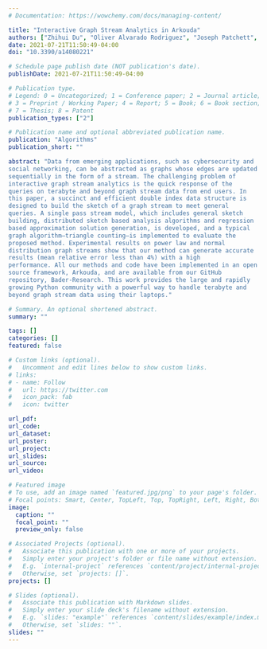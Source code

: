 ```yaml
---
# Documentation: https://wowchemy.com/docs/managing-content/

title: "Interactive Graph Stream Analytics in Arkouda"
authors: ["Zhihui Du", "Oliver Alvarado Rodriguez", "Joseph Patchett", "David Bader"]
date: 2021-07-21T11:50:49-04:00
doi: "10.3390/a14080221"

# Schedule page publish date (NOT publication's date).
publishDate: 2021-07-21T11:50:49-04:00

# Publication type.
# Legend: 0 = Uncategorized; 1 = Conference paper; 2 = Journal article;
# 3 = Preprint / Working Paper; 4 = Report; 5 = Book; 6 = Book section;
# 7 = Thesis; 8 = Patent
publication_types: ["2"]

# Publication name and optional abbreviated publication name.
publication: "Algorithms"
publication_short: ""

abstract: "Data from emerging applications, such as cybersecurity and
social networking, can be abstracted as graphs whose edges are updated
sequentially in the form of a stream. The challenging problem of
interactive graph stream analytics is the quick response of the
queries on terabyte and beyond graph stream data from end users. In
this paper, a succinct and efficient double index data structure is
designed to build the sketch of a graph stream to meet general
queries. A single pass stream model, which includes general sketch
building, distributed sketch based analysis algorithms and regression
based approximation solution generation, is developed, and a typical
graph algorithm—triangle counting—is implemented to evaluate the
proposed method. Experimental results on power law and normal
distribution graph streams show that our method can generate accurate
results (mean relative error less than 4%) with a high
performance. All our methods and code have been implemented in an open
source framework, Arkouda, and are available from our GitHub
repository, Bader-Research. This work provides the large and rapidly
growing Python community with a powerful way to handle terabyte and
beyond graph stream data using their laptops."

# Summary. An optional shortened abstract.
summary: ""

tags: []
categories: []
featured: false

# Custom links (optional).
#   Uncomment and edit lines below to show custom links.
# links:
# - name: Follow
#   url: https://twitter.com
#   icon_pack: fab
#   icon: twitter

url_pdf:
url_code:
url_dataset:
url_poster:
url_project:
url_slides:
url_source:
url_video:

# Featured image
# To use, add an image named `featured.jpg/png` to your page's folder. 
# Focal points: Smart, Center, TopLeft, Top, TopRight, Left, Right, BottomLeft, Bottom, BottomRight.
image:
  caption: ""
  focal_point: ""
  preview_only: false

# Associated Projects (optional).
#   Associate this publication with one or more of your projects.
#   Simply enter your project's folder or file name without extension.
#   E.g. `internal-project` references `content/project/internal-project/index.md`.
#   Otherwise, set `projects: []`.
projects: []

# Slides (optional).
#   Associate this publication with Markdown slides.
#   Simply enter your slide deck's filename without extension.
#   E.g. `slides: "example"` references `content/slides/example/index.md`.
#   Otherwise, set `slides: ""`.
slides: ""
---
```


